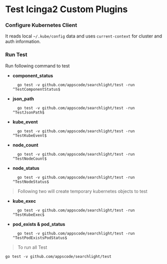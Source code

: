 # Test Icinga2 Custom Plugins

### Configure Kubernetes Client

It reads local `~/.kube/config` data and uses `current-context` for cluster and auth information.

### Run Test

Run following command to test

* __component_status__

        go test -v github.com/appscode/searchlight/test -run ^TestComponentStatus$

* __json_path__

        go test -v github.com/appscode/searchlight/test -run ^TestJsonPath$

* __kube_event__

        go test -v github.com/appscode/searchlight/test -run ^TestKubeEvent$

* __node_count__

        go test -v github.com/appscode/searchlight/test -run ^TestNodeCount$

* __node_status__

        go test -v github.com/appscode/searchlight/test -run ^TestNodeStatus$

> Following two will create temporary kubernetes objects to test

* __kube_exec__

        go test -v github.com/appscode/searchlight/test -run ^TestKubeExec$

* __pod_exists & pod_status__

        go test -v github.com/appscode/searchlight/test -run ^TestPodExistsPodStatus$

> To run all Test

    go test -v github.com/appscode/searchlight/test
